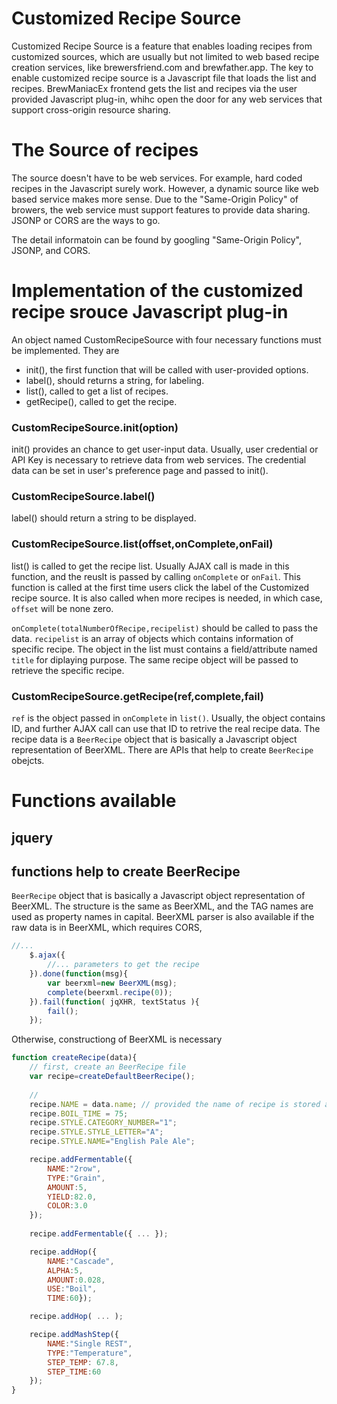 # Customized Recipe Source
Customized Recipe Source is a feature that enables loading recipes from customized sources, which are usually but not limited to
web based recipe creation services, like brewersfriend.com and brewfather.app.
The key to enable customized recipe source is a Javascript file that loads the list and recipes. BrewManiacEx frontend gets the list and recipes via the user provided Javascript plug-in, whihc open the door for any web services that support cross-origin resource sharing.

# The Source of recipes
The source doesn't have to be web services. For example, hard coded recipes in the Javascript surely work. However, a dynamic source like web based service makes more sense. Due to the "Same-Origin Policy" of browers, the web service must support features to provide data sharing. JSONP or CORS are the ways to go.

The detail informatoin can be found by googling "Same-Origin Policy", JSONP, and CORS.

# Implementation of the customized recipe srouce Javascript plug-in

An object named CustomRecipeSource with four necessary functions must be implemented. They are
 - init(), the first function that will be called with user-provided options.
 - label(), should returns a string, for labeling.
 - list(), called to get a list of recipes. 
 - getRecipe(), called to get the recipe.

### CustomRecipeSource.init(option)
init() provides an chance to get user-input data. Usually, user credential or API Key is necessary to retrieve
data from web services. The credential data can be set in user's preference page and passed to init().

### CustomRecipeSource.label()
label() should return a string to be displayed.


### CustomRecipeSource.list(offset,onComplete,onFail)
list() is called to get the recipe list. Usually AJAX call is made in this function, and the reuslt is passed 
by calling `onComplete` or `onFail`. This function is called at the first time users click the label of the Customized
recipe source. It is also called when more recipes is needed, in which case, `offset` will be none zero.


`onComplete(totalNumberOfRecipe,recipelist)` should be called to pass the data. `recipelist` is an array of objects which contains information of specific recipe. The object in the list must contains a field/attribute 
named `title` for diplaying purpose. The same recipe object will be passed to retrieve the specific recipe.

### CustomRecipeSource.getRecipe(ref,complete,fail)
`ref` is the object passed in `onComplete` in `list()`. Usually, the object contains ID, and further AJAX call can use that ID to retrive the real recipe data.
The recipe data is a `BeerRecipe` object that is basically a Javascript object representation of BeerXML. There are APIs that help to create `BeerRecipe` obejcts.

# Functions available
## jquery
## functions help to create BeerRecipe

`BeerRecipe` object that is basically a Javascript object representation of BeerXML. The structure is the same as BeerXML, and the TAG names are used as property names in capital. 
BeerXML parser is also available if the raw data is in BeerXML, which requires CORS, 

```javascript
//...
    $.ajax({
        //... parameters to get the recipe
    }).done(function(msg){
        var beerxml=new BeerXML(msg);
        complete(beerxml.recipe(0));
    }).fail(function( jqXHR, textStatus ){
        fail();
    });

```

Otherwise, constructiong of BeerXML is necessary

```javascript
function createRecipe(data){
    // first, create an BeerRecipe file
    var recipe=createDefaultBeerRecipe();
    
    // 
    recipe.NAME = data.name; // provided the name of recipe is stored as data.name
    recipe.BOIL_TIME = 75;
    recipe.STYLE.CATEGORY_NUMBER="1";
    recipe.STYLE.STYLE_LETTER="A";
    recipe.STYLE.NAME="English Pale Ale";

    recipe.addFermentable({
        NAME:"2row",
        TYPE:"Grain",
        AMOUNT:5,
        YIELD:82.0,
        COLOR:3.0
    });
    
    recipe.addFermentable({ ... });

    recipe.addHop({        
        NAME:"Cascade",
        ALPHA:5,
        AMOUNT:0.028,
        USE:"Boil",
        TIME:60});

    recipe.addHop( ... );

    recipe.addMashStep({
        NAME:"Single REST",
        TYPE:"Temperature",
        STEP_TEMP: 67.8,
        STEP_TIME:60
    });
}

```
